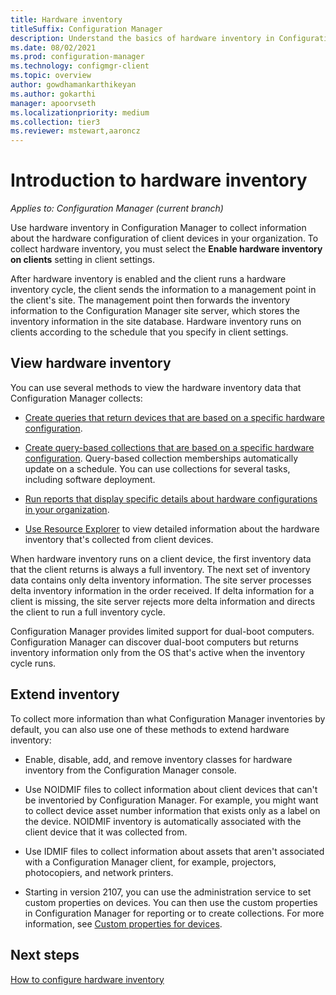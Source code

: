 ```yaml
---
title: Hardware inventory
titleSuffix: Configuration Manager
description: Understand the basics of hardware inventory in Configuration Manager.
ms.date: 08/02/2021
ms.prod: configuration-manager
ms.technology: configmgr-client
ms.topic: overview
author: gowdhamankarthikeyan
ms.author: gokarthi
manager: apoorvseth
ms.localizationpriority: medium
ms.collection: tier3
ms.reviewer: mstewart,aaroncz 
---
```


# Introduction to hardware inventory

*Applies to: Configuration Manager (current branch)*

Use hardware inventory in Configuration Manager to collect information about the hardware configuration of client devices in your organization. To collect hardware inventory, you must select the **Enable hardware inventory on clients** setting in client settings.

After hardware inventory is enabled and the client runs a hardware inventory cycle, the client sends the information to a management point in the client's site. The management point then forwards the inventory information to the Configuration Manager site server, which stores the inventory information in the site database. Hardware inventory runs on clients according to the schedule that you specify in client settings.

## View hardware inventory

You can use several methods to view the hardware inventory data that Configuration Manager collects:

- [Create queries that return devices that are based on a specific hardware configuration](../../../servers/manage/introduction-to-queries.md).

- [Create query-based collections that are based on a specific hardware configuration](../collections/introduction-to-collections.md). Query-based collection memberships automatically update on a schedule. You can use collections for several tasks, including software deployment.

- [Run reports that display specific details about hardware configurations in your organization](../../../servers/manage/introduction-to-reporting.md).

- [Use Resource Explorer](use-resource-explorer-to-view-hardware-inventory.md) to view detailed information about the hardware inventory that's collected from client devices.

When hardware inventory runs on a client device, the first inventory data that the client returns is always a full inventory. The next set of inventory data contains only delta inventory information. The site server processes delta inventory information in the order received. If delta information for a client is missing, the site server rejects more delta information and directs the client to run a full inventory cycle.

Configuration Manager provides limited support for dual-boot computers. Configuration Manager can discover dual-boot computers but returns inventory information only from the OS that's active when the inventory cycle runs.

## Extend inventory

To collect more information than what Configuration Manager inventories by default, you can also use one of these methods to extend hardware inventory:

- Enable, disable, add, and remove inventory classes for hardware inventory from the Configuration Manager console.

- Use NOIDMIF files to collect information about client devices that can't be inventoried by Configuration Manager. For example, you might want to collect device asset number information that exists only as a label on the device. NOIDMIF inventory is automatically associated with the client device that it was collected from.

- Use IDMIF files to collect information about assets that aren't associated with a Configuration Manager client, for example, projectors, photocopiers, and network printers.

- Starting in version 2107, you can use the administration service to set custom properties on devices.<!--8939867--> You can then use the custom properties in Configuration Manager for reporting or to create collections. For more information, see [Custom properties for devices](../../../../develop/adminservice/custom-properties.md).

## Next steps

[How to configure hardware inventory](configure-hardware-inventory.md)
